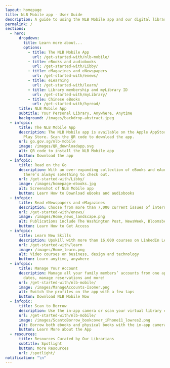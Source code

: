 ```yaml
---
layout: homepage
title: NLB Mobile app - User Guide
description: A guide to using the NLB Mobile app and our digital library
permalink: /
sections:
  - hero:
      dropdown:
        title: Learn more about...
        options:
          - title: The NLB Mobile App
            url: /get-started-with/nlb-mobile/
          - title: eBooks and audiobooks
            url: /get-started-with/Libby/
          - title: eMagazines and eNewspapers
            url: /get-started-with/enews/
          - title: eLearning
            url: /get-started-with/learn/
          - title: Library membership and myLibrary ID
            url: /get-started-with/myLibrary/
          - title: Chinese eBooks
            url: /get-started-with/hyread/
      title: NLB Mobile App
      subtitle: Your Personal Library, Anywhere, Anytime
      background: /images/backdrop-abstract.jpeg
  - infopic:
      title: The NLB Mobile App
      description: The NLB Mobile app is available on the Apple AppStore and Google
        Play Store. Scan the QR code to download the app.
      url: go.gov.sg/nlb-mobile
      image: /images/QR_downloadapp.svg
      alt: QR code to install the NLB Mobile app
      button: Download the app
  - infopic:
      title: Read on the Go
      description: With an ever-expanding collection of eBooks and eAudiobooks,
        there’s always something to check out.
      url: /get-started-with/Libby/
      image: /images/homepage-ebooks.jpg
      alt: Screenshot of NLB Mobile app
      button: Learn How to Download eBooks and audiobooks
  - infopic:
      title: Read eNewspapers and eMagazines
      description: Choose from more than 7,000 current issues of international publications.
      url: /get-started-with/enews/
      image: /images/Home_news_landscape.png
      alt: Publications include The Washington Post, NewsWeek, Bloomsberg Businessweek
      button: Learn How to Get Access
  - infopic:
      title: Learn New Skills
      description: Upskill with more than 16,000 courses on LinkedIn Learning for Library.
      url: /get-started-with/learn
      image: /images/Home_learn.png
      alt: Video courses on business, design and technology
      button: Learn anytime, anywhere
  - infopic:
      title: Manage Your Account
      description: Manage all your family members’ accounts from one app. Check due
        dates, manage reservations and more!
      url: /get-started-with/nlb-mobile/
      image: /images/ManageAccounts-Isomer.png
      alt: Switch the profiles on the app with a few taps
      button: Download NLB Mobile Now
  - infopic:
      title: Scan to Borrow
      description: Use the in-app camera or scan your virtual library card to borrow books.
      url: /get-started-with/nlb-mobile/
      image: /images/ScantoBorrow_bookcover_iPhone11_lowres2.png
      alt: Borrow both ebooks and physical books with the in-app camera
      button: Learn More about the App
  - resources:
      title: Resources Curated by Our Librarians
      subtitle: Spotlight
      button: More Resources
      url: /spotlight/
notification: "\n"
---
```

